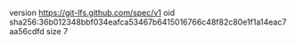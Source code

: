 version https://git-lfs.github.com/spec/v1
oid sha256:36b012348bbf034eafca53467b6415016766c48f82c80e1f1a14eac7aa56cdfd
size 7
